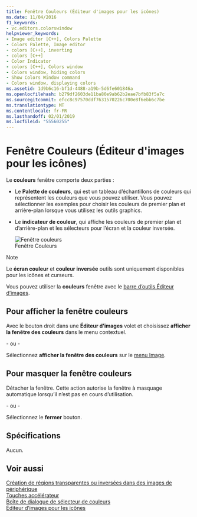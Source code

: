 ```yaml
---
title: Fenêtre Couleurs (Éditeur d'images pour les icônes)
ms.date: 11/04/2016
f1_keywords:
- vc.editors.colorswindow
helpviewer_keywords:
- Image editor [C++], Colors Palette
- Colors Palette, Image editor
- colors [C++], inverting
- colors [C++]
- Color Indicator
- colors [C++], Colors window
- Colors window, hiding colors
- Show Colors Window command
- Colors window, displaying colors
ms.assetid: 1d9b6c16-bf1d-4488-a19b-5d6fe601846a
ms.openlocfilehash: b279df2603de11ba80e9ab62b2eae7bfb83f5a7c
ms.sourcegitcommit: efcc8c97570ddf7631570226c700e8f6ebb6c7be
ms.translationtype: MT
ms.contentlocale: fr-FR
ms.lasthandoff: 02/01/2019
ms.locfileid: "55560255"
---
```

# <a name="colors-window-image-editor-for-icons"></a>Fenêtre Couleurs (Éditeur d'images pour les icônes)

Le **couleurs** fenêtre comporte deux parties :

- Le **Palette de couleurs**, qui est un tableau d’échantillons de couleurs qui représentent les couleurs que vous pouvez utiliser. Vous pouvez sélectionner les exemples pour choisir les couleurs de premier plan et arrière-plan lorsque vous utilisez les outils graphics.

- Le **indicateur de couleur**, qui affiche les couleurs de premier plan et d’arrière-plan et les sélecteurs pour l’écran et la couleur inversée.

   ![Fenêtre couleurs](../windows/media/vccolorswindow.gif "vcColorsWindow")<br/>
   Fenêtre Couleurs

> [!NOTE]
> Le **écran couleur** et **couleur inversée** outils sont uniquement disponibles pour les icônes et curseurs.

Vous pouvez utiliser la **couleurs** fenêtre avec le [barre d’outils Éditeur d’images](../windows/toolbar-image-editor-for-icons.md).

## <a name="to-display-the-colors-window"></a>Pour afficher la fenêtre couleurs

Avec le bouton droit dans une **Éditeur d’images** volet et choisissez **afficher la fenêtre des couleurs** dans le menu contextuel.

   \- ou -

Sélectionnez **afficher la fenêtre des couleurs** sur le [menu Image](../windows/image-menu-image-editor-for-icons.md).

## <a name="to-hide-the-colors-window"></a>Pour masquer la fenêtre couleurs

Détacher la fenêtre. Cette action autorise la fenêtre à masquage automatique lorsqu’il n’est pas en cours d’utilisation.

\- ou -

Sélectionnez le **fermer** bouton.

## <a name="requirements"></a>Spécifications

Aucun.

## <a name="see-also"></a>Voir aussi

[Création de régions transparentes ou inversées dans des images de périphérique](../windows/creating-transparent-or-inverse-regions-in-device-images.md)<br/>
[Touches accélérateur](../windows/accelerator-keys-image-editor-for-icons.md)<br/>
[Boîte de dialogue de sélecteur de couleurs](../windows/custom-color-selector-dialog-box-image-editor-for-icons.md)<br/>
[Éditeur d’images pour les icônes](../windows/image-editor-for-icons.md)